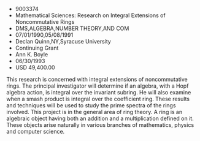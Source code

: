 
* 9003374
* Mathematical Sciences: Research on Integral Extensions of Noncommutative Rings
* DMS,ALGEBRA,NUMBER THEORY,AND COM
* 07/01/1990,05/08/1991
* Declan Quinn,NY,Syracuse University
* Continuing Grant
* Ann K. Boyle
* 06/30/1993
* USD 49,400.00

This research is concerned with integral extensions of noncommutative rings.
The principal investigator will determine if an algebra, with a Hopf algebra
action, is integral over the invariant subring. He will also examine when a
smash product is integral over the coefficient ring. These results and
techniques will be used to study the prime spectra of the rings involved. This
project is in the general area of ring theory. A ring is an algebraic object
having both an addition and a multiplication defined on it. These objects arise
naturally in various branches of mathematics, physics and computer science.
